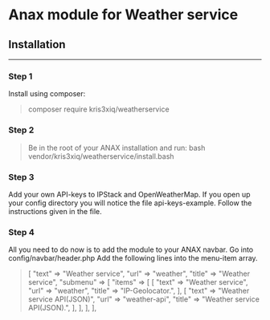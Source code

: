 Anax module for Weather service
=========================


## Installation
---
### Step 1
Install using composer:
> composer require kris3xiq/weatherservice

### Step 2
> Be in the root of your ANAX installation and run:
> bash vendor/kris3xiq/weatherservice/install.bash

### Step 3
Add your own API-keys to IPStack and OpenWeatherMap. If you open up your config directory you will
notice the file api-keys-example. Follow the instructions given in the file.

### Step 4
All you need to do now is to add the module to your ANAX navbar. Go into config/navbar/header.php
Add the following lines into the menu-item array.
> [
>   "text" => "Weather service",
>             "url" => "weather",
>             "title" => "Weather service",
>             "submenu" => [
>             "items" => [
>                 [
>                     "text" => "Weather service",
>                     "url" => "weather",
>                     "title" => "IP-Geolocator.",
>                 ],
>                 [
>                     "text" => "Weather service API(JSON)",
>                     "url" => "weather-api",
>                     "title" => "Weather service API(JSON).",
>                 ],
>           ],
>     ],
> ],
